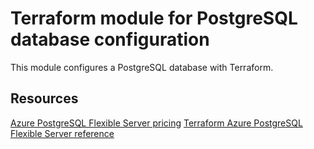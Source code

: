 # Terraform module for PostgreSQL database configuration

This module configures a PostgreSQL database with Terraform.

## Resources

[Azure PostgreSQL Flexible Server pricing](https://azure.microsoft.com/pricing/details/postgresql/flexible-server/)
[Terraform Azure PostgreSQL Flexible Server reference](https://registry.terraform.io/providers/hashicorp/azurerm/latest/docs/resources/postgresql_flexible_server)
